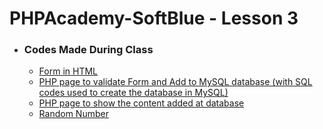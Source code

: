# PHPAcademy-SoftBlue - Lesson 3

* ### **Codes Made During Class**
  * [Form in HTML](https://github.com/samuel-sanches-BR/PHPAcademy-SoftBlue/blob/exercise-certified/FormularioFinal.php)
  * [PHP page to validate Form and Add to MySQL database (with SQL codes used to create the database in MySQL)](https://github.com/samuel-sanches-BR/PHPAcademy-SoftBlue/blob/exercise-certified/FormularioTratamentoFinal.php)
  * [PHP page to show the content added at database](https://github.com/samuel-sanches-BR/PHPAcademy-SoftBlue/blob/exercise-certified/ListagemFinal.php)
  * [Random Number](https://github.com/samuel-sanches-BR/PHPAcademy-SoftBlue/blob/exercise-certified/NumeroRandomico.php)
